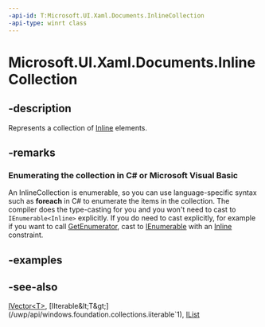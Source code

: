 ```yaml
---
-api-id: T:Microsoft.UI.Xaml.Documents.InlineCollection
-api-type: winrt class
---
```


<!-- Class syntax.
public class InlineCollection : Windows.Foundation.Collections.IIterable<Windows.UI.Xaml.Documents.Inline>, Windows.Foundation.Collections.IVector<Windows.UI.Xaml.Documents.Inline>
-->

# Microsoft.UI.Xaml.Documents.InlineCollection

## -description
Represents a collection of [Inline](inline.md) elements.

## -remarks
<!--Begin NET note for IEnumerable support-->
### Enumerating the collection in C# or Microsoft Visual Basic

An InlineCollection is enumerable, so you can use language-specific syntax such as **foreach** in C# to enumerate the items in the collection. The compiler does the type-casting for you and you won't need to cast to `IEnumerable<Inline>` explicitly. If you do need to cast explicitly, for example if you want to call [GetEnumerator](/dotnet/api/system.collections.ienumerable.getenumerator), cast to [IEnumerable<T>](/dotnet/api/system.collections.generic.ienumerable-1) with an [Inline](inline.md) constraint.


<!--End NET note for IEnumerable support-->

## -examples

## -see-also
[IVector&lt;T&gt;](/uwp/api/windows.foundation.collections.ivector`1), [IIterable&lt;T&gt;](/uwp/api/windows.foundation.collections.iiterable`1), [IList<T>](/dotnet/api/system.collections.generic.ilist-1)
